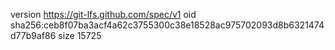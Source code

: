 version https://git-lfs.github.com/spec/v1
oid sha256:ceb8f07ba3acf4a62c3755300c38e18528ac975702093d8b6321474d77b9af86
size 15725
